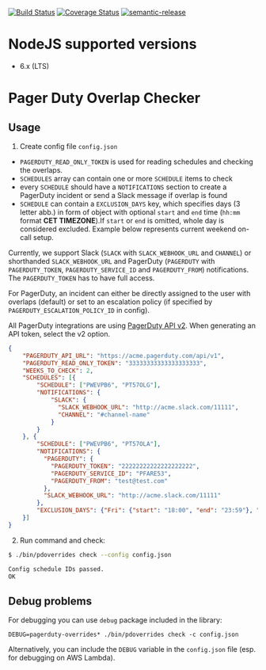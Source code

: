 [![Build Status](https://travis-ci.org/apiaryio/pagerduty-overlap-checker.svg?branch=master)](https://travis-ci.org/apiaryio/pagerduty-overlap-checker)
[![Coverage Status](https://coveralls.io/repos/github/apiaryio/pagerduty-overlap-checker/badge.svg?branch=master)](https://coveralls.io/github/apiaryio/pagerduty-overlap-checker?branch=master)
[![semantic-release](https://img.shields.io/badge/%20%20%F0%9F%93%A6%F0%9F%9A%80-semantic--release-e10079.svg)](https://github.com/semantic-release/semantic-release)

# NodeJS supported versions

- 6.x (LTS)

# Pager Duty Overlap Checker

## Usage

1. Create config file `config.json`

- `PAGERDUTY_READ_ONLY_TOKEN` is used for reading schedules and checking the overlaps.
- `SCHEDULES` array can contain one or more `SCHEDULE` items to check
- every `SCHEDULE` should have a `NOTIFICATIONS` section to create a PagerDuty incident or send a Slack message if overlap is found
- `SCHEDULE` can contain a `EXCLUSION_DAYS` key, which specifies days (3 letter abb.) in form of object with optional `start` and `end` time (`hh:mm` format **CET TIMEZONE**).If `start` or `end` is omitted, whole day is considered excluded.
Example below represents current weekend on-call setup.

Currently, we support Slack (`SLACK` with `SLACK_WEBHOOK_URL` and `CHANNEL`) or shorthanded `SLACK_WEBHOOK_URL` and 
PagerDuty (`PAGERDUTY` with `PAGERDUTY_TOKEN`, `PAGERDUTY_SERVICE_ID` and `PAGERDUTY_FROM`) notifications. The 
`PAGERDUTY_TOKEN` has to have full access.

For PagerDuty, an incident can either be directly assigned to the user with overlaps (default) or set to an escalation 
policy (if specified by `PAGERDUTY_ESCALATION_POLICY_ID` in config).

All PagerDuty integrations are using [PagerDuty API v2](https://v2.developer.pagerduty.com/v2/page/api-reference#!/API_Reference/get_api_reference).
When generating an API token, select the v2 option.

```json
{
    "PAGERDUTY_API_URL": "https://acme.pagerduty.com/api/v1",
    "PAGERDUTY_READ_ONLY_TOKEN": "33333333333333333333",
    "WEEKS_TO_CHECK": 2,
    "SCHEDULES": [{
        "SCHEDULE": ["PWEVPB6", "PT57OLG"],
        "NOTIFICATIONS": {
            "SLACK": {
              "SLACK_WEBHOOK_URL": "http://acme.slack.com/11111",
              "CHANNEL": "#channel-name"
            }
        }
    }, {
        "SCHEDULE": ["PWEVPB6", "PT57OLA"],
        "NOTIFICATIONS": {
          "PAGERDUTY": {
            "PAGERDUTY_TOKEN": "22222222222222222222",
            "PAGERDUTY_SERVICE_ID": "PFARE53",
            "PAGERDUTY_FROM": "test@test.com"
          },
          "SLACK_WEBHOOK_URL": "http://acme.slack.com/11111"
        },
        "EXCLUSION_DAYS": {"Fri": {"start": "18:00", "end": "23:59"}, "Sat": {}, "Sun": {"start": "00:00", "end": "18:00"}}
    }]
}
```

2. Run command and check:

```sh
$ ./bin/pdoverrides check --config config.json

Config schedule IDs passed.
OK
```

## Debug problems

For debugging you can use `debug` package included in the library:

`DEBUG=pagerduty-overrides* ./bin/pdoverrides check -c config.json`

Alternatively, you can include the `DEBUG` variable in the `config.json` file (esp. for debugging on AWS Lambda).
